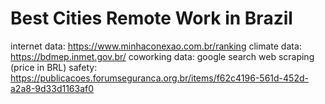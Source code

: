 # Best Cities Remote Work in Brazil

internet data: https://www.minhaconexao.com.br/ranking
climate data: https://bdmep.inmet.gov.br/
coworking data: google search web scraping (price in BRL)
safety: https://publicacoes.forumseguranca.org.br/items/f62c4196-561d-452d-a2a8-9d33d1163af0

